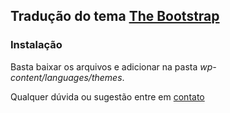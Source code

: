 ## Tradução do tema [The Bootstrap](http://wordpress.org/extend/themes/the-bootstrap)

### Instalação

Basta baixar os arquivos e adicionar na pasta *wp-content/languages/themes*.

Qualquer dúvida ou sugestão entre em [contato](http://claudiosmweb.com/freebies/traducao-the-bootstrap/)
